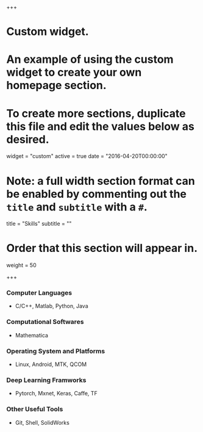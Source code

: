 +++
# Custom widget.
# An example of using the custom widget to create your own homepage section.
# To create more sections, duplicate this file and edit the values below as desired.
widget = "custom"
active = true
date = "2016-04-20T00:00:00"

# Note: a full width section format can be enabled by commenting out the `title` and `subtitle` with a `#`.
title = "Skills"
subtitle = ""

# Order that this section will appear in.
weight = 50

+++

<!--
|Computer Languages     | C++, Matlab, Python|
|Computational Softwares | [​OpenFoam](https://openfoam.org/), [Paraview](https://www.paraview.org/), [Gmsh](http://gmsh.info/), [Elmer](https://www.csc.fi/web/elmer), [Salome](http://www.salome-platform.org/), [FEniCS](https://fenicsproject.org/)|
| Operating System      | (exclusively) Linux|
|Other Useful Tools    | Git, JeKyll, Julia, Liquid, Mathematica, Scilab, Maxima, Shell|
-->

### Computer Languages
- C/C++, Matlab, Python, Java

### Computational Softwares
- Mathematica

### Operating System and Platforms
- Linux, Android, MTK, QCOM

### Deep Learning Framworks
- Pytorch, Mxnet, Keras, Caffe, TF

### Other Useful Tools
- Git, Shell, SolidWorks